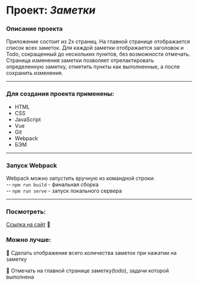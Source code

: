 # Проект: *Заметки*


### Описание проекта
Приложение состоит из 2х страниц.
На главной странице отображается список всех заметок. Для каждой заметки отображается заголовок и Todo, сокращенный до нескольких пунктов, без возможности отмечать.
Страница изменения заметки позволяет отрелактировать определенную заметку, отметить пункты как выполненные, а после сохранить изменения. 

___
### Для создания проекта применены:

- HTML
- CSS
- JavaScript
- Vue
- Git
- Webpack
- БЭМ 
___
### Запуск Webpack

Webpack можно запустить вручную из командной строки:          
-- `npm run build` - финальная сборка         
-- `npm run serve` - запуск локального сервера       
___
### Посмотреть:

 [Ссылка на сайт](https://todotesttask.azurewebsites.net/) :feet:      

 
### Можно лучше:
:radio_button: Сделать отображение всего количества заметок при нажатии на заметку        

:radio_button: Отмечать на главной странице заметку(todo), задачи которой выполнена

